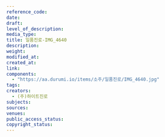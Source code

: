 ```yaml
---
reference_code: 
date: 
draft: 
level_of_description: 
media_type: 
title: 일품진로-IMG_4640 
description: 
weight: 
modified_at: 
created_at: 
link: 
components: 
  - "https://aa.durumi.io/items/소주/일품진로/IMG_4640.jpg"
tags: 
creators:
  - (주)하이트진로 
subjects: 
sources: 
venues: 
public_access_status: 
copyright_status: 
---
```

